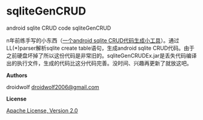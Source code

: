 # sqliteGenCRUD
android sqlite CRUD code sqliteGenCRUD


n年前练手写的小东西（[一个android sqlite CRUD代码生成小工具](https://my.oschina.net/droidwolf/blog/285456)）。通过LL(*)parser解析sqlite create table语句，生成android sqlite CRUD代码。由于之前硬盘坏掉了所以这份代码是非常旧的。sqliteGenCRUDEx.jar是丢失代码编译出的执行文件，生成的代码比这分代码完善。没时间、兴趣再更新了就放这吧。


**Authors**

droidwolf [droidwolf2006@gmail.com](mailto:droidwolf2006@gmail.com "droidwolf2006@gmail.com")


**License**

[Apache License, Version 2.0](http://www.apache.org/licenses/LICENSE-2.0 "Apache License, Version 2.0")
